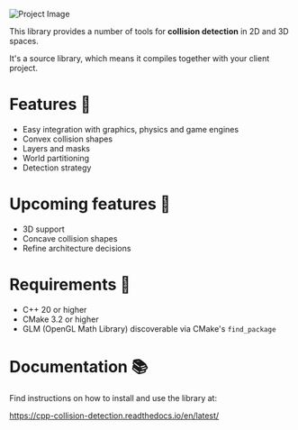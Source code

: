 ![Project Image](https://res.cloudinary.com/drfztvfdh/image/upload/v1706348147/Github/Collision_detection_hmgqnl.jpg)

This library provides a number of tools for **collision detection** in 2D and 3D spaces.

It's a source library, which means it compiles together with your client project.

# Features 🌿
- Easy integration with graphics, physics and game engines
- Convex collision shapes
- Layers and masks
- World partitioning
- Detection strategy

# Upcoming features 📆
- 3D support
- Concave collision shapes
- Refine architecture decisions

# Requirements 🚦
- C++ 20 or higher
- CMake 3.2 or higher
- GLM (OpenGL Math Library) discoverable via CMake's ``find_package``

# Documentation 📚
Find instructions on how to install and use the library at:

https://cpp-collision-detection.readthedocs.io/en/latest/
